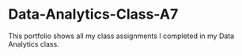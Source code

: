 # Data-Analytics-Class-A7
This portfolio shows all my class assignments I completed in my Data Analytics class.
